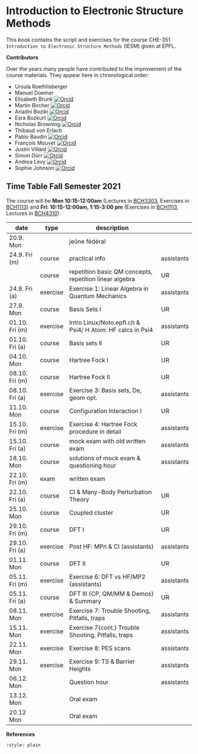 Introduction to Electronic Structure Methods
==============================================

This book contains the script and exercises for the course CHE-351 `Introduction to Electronic Structure Methods` (IESM) given at EPFL. 

**Contributors**

Over the years many people have contributed to the improvement of the course materials. They appear here in chronological order:

* Ursula Roethlisberger
* Manuel Doemer 
* Elisabeth Brunk [![Orcid](./images/orcid.png)]( https://orcid.org/0000-0001-8578-8658) 
* Martin Bircher [![Orcid](./images/orcid.png)]( https://orcid.org/0000-0002-6905-3130)
* Ariadni Boziki [![Orcid](./images/orcid.png)]( https://orcid.org/0000-0002-2347-8993)
* Esra Bozkurt [![Orcid](./images/orcid.png)]( https://orcid.org/0000-0001-8492-1162)
* Nicholas Browning  [![Orcid](./images/orcid.png)]( https://orcid.org/0000-0002-7859-6495)
* Thibaud von Erlach 
* Pablo Baudin [![Orcid](./images/orcid.png)]( https://orcid.org/0000-0001-7233-645X)
* François Mouvet [![Orcid](./images/orcid.png)](https://orcid.org/0000-0002-0416-2598)
* Justin Villard [![Orcid](./images/orcid.png)]( https://orcid.org/0000-0003-4606-319X)
* Simon Dürr  [![Orcid](./images/orcid.png)]( https://orcid.org/0000-0002-4304-8106)
* Andrea Levy [![Orcid](./images/orcid.png)]( https://orcid.org/0000-0003-1255-859X)
* Sophie Johnson [![Orcid](./images/orcid.png)]( https://orcid.org/0000-0003-4207-4350)

## Time Table Fall Semester 2021
The course will be **Mon 10:15-12:00am** (Lectures in [BCH3303](https://plan.epfl.ch/?room==BCH%203303), Exercises in [BCH1113](https://plan.epfl.ch/?room==BCH%201113)) and **Fri: 10:15-12:00am, 1:15-3:00 pm** (Exercises in [BCH1113](https://plan.epfl.ch/?room==BCH%201113), Lectures in [BCH4310](https://plan.epfl.ch/?room==BCH%204310)).

| date            | type     | description                                               |            |
|-----------------|----------|-----------------------------------------------------------|------------|
| 20.9. Mon       |          | jeûne fédéral                                             |            |
| 24.9. Fri (m)   | course   | practical info                                            | assistants |
|                 | course   | repetition basic QM concepts, repetition linear algebra   | UR         |
| 24.9. Fri (a)   | exercise | Exercise 1: Linear Algebra in Quantum Mechanics           | assistants |
| 27.9. Mon       | course   | Basis Sets I                                              | UR         |
| 01.10. Fri (m)  | exercise | Intro Linux/Noto.epfl.ch & Psi4/ H Atom: HF calcs in Psi4 | assistants |
| 01.10. Fri (a)  | course   | Basis sets II                                             | UR         |
| 04.10. Mon      | course   | Hartree Fock I                                            | UR         |
| 08.10. Fri (m)  | course   | Hartree Fock II                                           | UR         |
| 08.10.  Fri (a) | exercise | Exercise 3: Basis sets, De, geom opt.                     | assistants |
| 11.10. Mon      | course   | Configuration Interaction I                               | UR         |
| 15.10. Fri (m)  | exercise | Exercise 4: Hartree Fock procedure in detail              | assistants |
| 15.10. Fri (a)  | course   | mock exam with old written exam                           | assistants |
| 18.10. Mon      | course   | solutions of mock exam & questioning hour                 | assistants |
| 22.10. Fri (m)  | exam     | written exam                                              |            |
| 22.10. Fri (a)  | course   | CI & Many-Body Perturbation Theory                        | UR         |
| 25.10. Mon      | course   | Coupled cluster                                           | UR         |
| 29.10. Fri (m)  | course   | DFT I                                                     | UR         |
| 29.10. Fri (a)  | exercise | Post HF: MPn & CI (assistants)                            | assistants |
| 01.11. Mon      | course   | DFT II                                                    | UR         |
| 05.11. Fri (m)  | exercise | Exercise 6: DFT vs HF/MP2 (assistants)                    | assistants |
| 05.11. Fri (a)  | course   | DFT III (CP, QM/MM & Demos) & Summary                     | UR         |
| 08.11. Mon      | exercise | Exercise 7: Trouble Shooting, Pitfalls, traps             | assistants |
| 15.11. Mon      | exercise | Exercise 7(cont.) Trouble Shooting, Pitfalls, traps       | assistants |
| 22.11. Mon      | exercise | Exercise 8: PES scans                                     | assistants |
| 29.11. Mon      | exercise | Exercise 9: TS & Barrier Heights                          | assistants |
| 06.12. Mon      |          | Question hour                                             | assistants |
| 13.12. Mon      |          | Oral exam                                                 |            |
| 20.12 Mon       |          | Oral exam                                                 |            |

**References**

```{bibliography}
:style: plain
```
